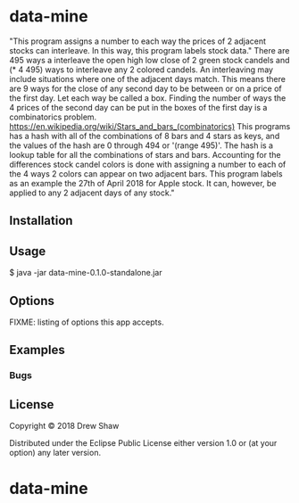 # data-mine

"This program assigns a number to each way the prices of 2 adjacent stocks can interleave.  In this way, this program labels stock data."
There are 495 ways a interleave the open high low close of 2 green stock candels and (* 4 495) ways to interleave any 2 colored candels.
An interleaving may include situations where one of the adjacent days match.
This means there are 9 ways for the close of any second day to be between or on a price of the first day.
 Let each way be called a box.  Finding the number of ways the 4 prices of the second day can be put in the boxes of the first day is a combinatorics problem.
https://en.wikipedia.org/wiki/Stars_and_bars_(combinatorics)
This programs has a hash with all of the combinations of 8 bars and 4 stars as keys, and the values of the hash are 0 through 494 or '(range 495)'.
The hash is a lookup table for all the combinations of stars and bars.
Accounting for the differences stock candel colors is done with assigning a number to each of the 4 ways 2 colors can appear on two adjacent bars.
This program labels as an example the 27th of April 2018 for Apple stock.  It can, however, be applied to any 2 adjacent days of any stock."
## Installation


## Usage

$ java -jar data-mine-0.1.0-standalone.jar 

## Options

FIXME: listing of options this app accepts.

## Examples

### Bugs


## License

Copyright © 2018 Drew Shaw

Distributed under the Eclipse Public License either version 1.0 or (at
your option) any later version.
# data-mine
